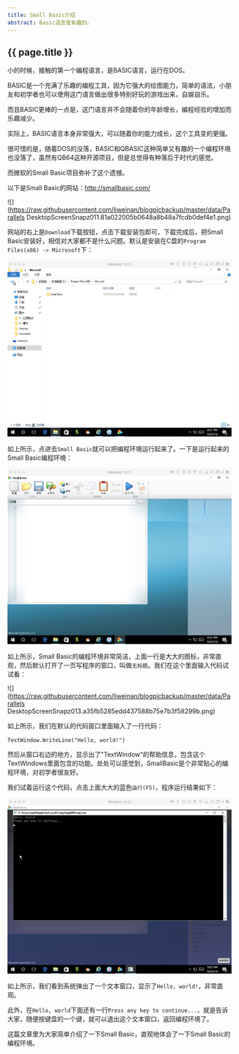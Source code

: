 ```yaml
---
title: Small Basic介绍
abstract: Basic语言是有趣的。
---
```


## {{ page.title }}

小的时候，接触的第一个编程语言，是BASIC语言，运行在DOS。

BASIC是一个充满了乐趣的编程工具，因为它强大的绘图能力，简单的语法，小朋友和初学者也可以使用这门语言做出很多特别好玩的游戏出来，自娱自乐。

而且BASIC更棒的一点是，这门语言并不会随着你的年龄增长，编程经验的增加而乐趣减少。

实际上，BASIC语言本身非常强大，可以随着你的能力成长，这个工具变的更强。

很可惜的是，随着DOS的没落，BASIC和QBASIC这种简单又有趣的一个编程环境也没落了，虽然有QB64这种开源项目，但是总觉得有种落后于时代的感觉。

而微软的Small Basic项目弥补了这个遗憾。

以下是Small Basic的网站：http://smallbasic.com/

![](https://raw.githubusercontent.com/liweinan/blogpicbackup/master/data/Parallels DesktopScreenSnapz011.81a022005b0648a8b48a7fcdb0def4e1.png)

网站的右上是`Download`下载按钮，点击下载安装包即可，下载完成后，把Small Basic安装好，相信对大家都不是什么问题。默认是安装在C盘的`Program Files(x86) -> Microsoft`下：

![](https://raw.githubusercontent.com/liweinan/blogpicbackup/master/data/FinderScreenSnapz001.cb2b9c512c49495f83acf8334c20acc7.png)

如上所示，点进去`Small Basic`就可以把编程环境运行起来了。一下是运行起来的Small Basic编程环境：

![](https://raw.githubusercontent.com/liweinan/blogpicbackup/master/data/FinderScreenSnapz002.6da9211f2dc043da805182e133276604.png)

如上所示，Small Basic的编程环境非常简洁，上面一行是大大的图标，非常直观，然后默认打开了一页写程序的窗口，叫做`无标题`。我们在这个里面输入代码试试看：

![](https://raw.githubusercontent.com/liweinan/blogpicbackup/master/data/Parallels DesktopScreenSnapz013.a35fb5285edd437588b75e7b3f58299b.png)

如上所示，我们在默认的代码窗口里面输入了一行代码：

```basic
TextWindow.WriteLine("Hello, world!")
```

然后从窗口右边的地方，显示出了"TextWindow"的帮助信息，包含这个TextWindows里面包含的功能。处处可以感觉到，SmallBasic是个非常贴心的编程环境，对初学者很友好。

我们试着运行这个代码，点击上面大大的蓝色`运行(F5)`，程序运行结果如下：

![](https://raw.githubusercontent.com/liweinan/blogpicbackup/master/data/UlyssesScreenSnapz002.3ae2f4b2c78849f086c9855d6cc733a7.png)

如上所示，我们看到系统弹出了一个文本窗口，显示了`Hello, world!`，非常直观。

此外，在`Hello, world`下面还有一行`Press any key to continue...`，就是告诉大家，随便按键盘的一个键，就可以退出这个文本窗口，返回编程环境了。

这篇文章里为大家简单介绍了一下Small Basic，直观地体会了一下Small Basic的编程环境。
